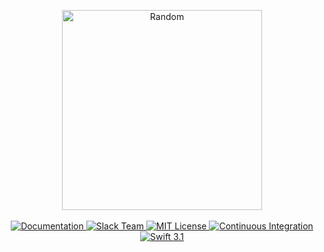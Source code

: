 <p align="center">
    <img src="https://cloud.githubusercontent.com/assets/1977704/25430215/13055fa8-2a7c-11e7-97fa-e3b3377cd3ce.png" width="320" alt="Random">
    <br>
    <br>
    <a href="http://beta.docs.vapor.codes/random/package/">
        <img src="http://img.shields.io/badge/read_the-docs-92A8D1.svg" alt="Documentation">
    </a>
    <a href="http://vapor.team">
        <img src="http://vapor.team/badge.svg" alt="Slack Team">
    </a>
    <a href="LICENSE">
        <img src="http://img.shields.io/badge/license-MIT-brightgreen.svg" alt="MIT License">
    </a>
    <a href="https://circleci.com/gh/vapor/random">
        <img src="https://circleci.com/gh/vapor/random.svg?style=shield" alt="Continuous Integration">
    </a>
    <a href="https://swift.org">
        <img src="http://img.shields.io/badge/swift-3.1-brightgreen.svg" alt="Swift 3.1">
    </a>
</center>